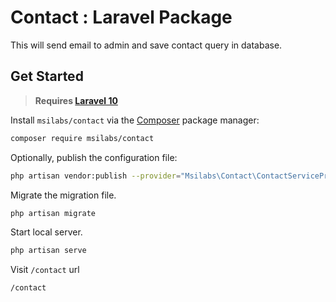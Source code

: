# Contact : Laravel Package

This will send email to admin and save contact query in database.

## Get Started

> **Requires [Laravel 10](https://github.com/laravel/laravel)**

Install `msilabs/contact` via the [Composer](https://getcomposer.org/) package manager:

```bash
composer require msilabs/contact
```

Optionally, publish the configuration file:

```bash
php artisan vendor:publish --provider="Msilabs\Contact\ContactServiceProvider"
```

Migrate the migration file.

```bash
php artisan migrate
```

Start local server.

```bash
php artisan serve
```

Visit `/contact` url

```
/contact
```
